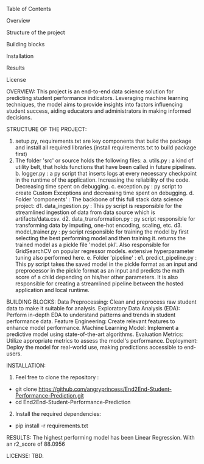 Table of Contents

Overview

Structure of the project

Building blocks

Installation

Results

License


OVERVIEW:
This project is an end-to-end data science solution for predicting student performance indicators. Leveraging machine learning techniques, the model aims to provide insights into factors influencing student success, aiding educators and administrators in making informed decisions.


STRUCTURE OF THE PROJECT:
1. setup.py, requirements.txt are key components that build the package and install all required libraries.(install requirements.txt to build package first)
2. The folder 'src' or source holds the following files:
    a. utils.py : a kind of utility belt, that holds functions that have been called in future pipelines.
    b. logger.py : a py script that inserts logs at every necessary checkpoint in the runtime of the application. Increasing the reliability of the code. Decreasing time spent on debugging.
    c. exception.py : py script to create Custom Exceptions and decreasing time spent on debugging.
    d. Folder 'components' : The backbone of this full stack data science project:
        d1. data_ingestion.py : This py script is responsible for the streamlined ingestion of data from data source which is artifacts/data.csv.
        d2. data_transformation.py : py script responsible for transforming data by imputing, one-hot encoding, scaling, etc.
        d3. model_trainer.py : py script responsible for training the model by first selecting the best performing model and then training it. returns the trained model as a pickle file 'model.pkl'. Also responsible for GridSearchCV on popular regressor models. extensive hyperparameter tuning also performed here.
    e. Folder 'pipeline' :
        e1. predict_pipeline.py : This py script takes the saved model in the pickle format as an input and preprocessor in the pickle format as an input and predicts the math score of a child depending on his/her other parameters. It is also responsible for creating a streamlined pipeline between the hosted application and local runtime.



BUILDING BLOCKS:
Data Preprocessing: Clean and preprocess raw student data to make it suitable for analysis.
Exploratory Data Analysis (EDA): Perform in-depth EDA to understand patterns and trends in student performance data.
Feature Engineering: Create relevant features to enhance model performance.
Machine Learning Model: Implement a predictive model using state-of-the-art algorithms.
Evaluation Metrics: Utilize appropriate metrics to assess the model's performance.
Deployment: Deploy the model for real-world use, making predictions accessible to end-users.


INSTALLATION:
1. Feel free to clone the repository :

- git clone https://github.com/angryprincess/End2End-Student-Performance-Prediction.git
- cd End2End-Student-Performance-Prediction

2. Install the required dependencies:

- pip install -r requirements.txt

RESULTS:
The highest performing model has been Linear Regression. With an r2_score of 88.0956

LICENSE:
TBD.
